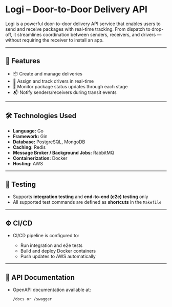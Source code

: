 # Logi – Door-to-Door Delivery API

Logi is a powerful door-to-door delivery API service that enables users to send and receive packages with real-time tracking. From dispatch to drop-off, it streamlines coordination between senders, receivers, and drivers — without requiring the receiver to install an app.

---

## 🚀 Features

* 📦 Create and manage deliveries
* 🚚 Assign and track drivers in real-time
* 🧭 Monitor package status updates through each stage
* 📬 Notify senders/receivers during transit events

---

## 🛠️ Technologies Used

* **Language:** Go
* **Framework:** Gin
* **Database:** PostgreSQL, MongoDB
* **Caching:** Redis
* **Message Broker / Background Jobs:** RabbitMQ
* **Containerization:** Docker
* **Hosting:** AWS

---

## 🧪 Testing

* Supports **integration testing** and **end-to-end (e2e) testing** only
* All supported test commands are defined as **shortcuts** in the `Makefile`

---

## ⚙️ CI/CD

* CI/CD pipeline is configured to:

  * Run integration and e2e tests
  * Build and deploy Docker containers
  * Push updates to AWS automatically

---

## 📂 API Documentation

* OpenAPI documentation available at:

  ```
  /docs or /swagger
  ```

